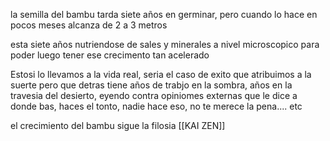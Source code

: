 la semilla del bambu tarda siete años en germinar, pero cuando lo hace en pocos meses alcanza de 2 a 3 metros 

esta siete años nutriendose de sales y minerales  a nivel microscopico para poder luego tener ese crecimento tan acelerado

Estosi lo llevamos a la vida real, seria el caso de exito que atribuimos a la suerte pero que detras tiene años de trabjo en la sombra, años en la travesia del desierto, eyendo contra opiniomes externas que le dice a donde bas, haces el tonto, nadie hace eso, no te merece la pena.... etc

el crecimiento del bambu sigue la filosia [[KAI ZEN]]